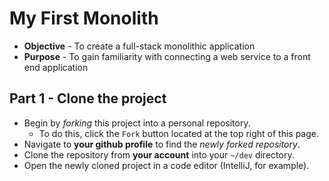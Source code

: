 # My First Monolith

* **Objective** - To create a full-stack monolithic application
* **Purpose** - To gain familiarity with connecting a web service to a front end application

## Part 1 - Clone the project
* Begin by _forking_ this project into a personal repository.
   * To do this, click the `Fork` button located at the top right of this page.
* Navigate to **your github profile** to find the _newly forked repository_.
* Clone the repository from **your account** into your `~/dev` directory.
* Open the newly cloned project in a code editor (IntelliJ, for example).
